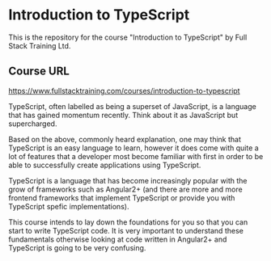 # Introduction to TypeScript

This is the repository for the course "Introduction to TypeScript" by Full Stack Training Ltd.

## Course URL
https://www.fullstacktraining.com/courses/introduction-to-typescript

TypeScript, often labelled as being a superset of JavaScript, is a language that has gained momentum recently. Think about it as JavaScript but supercharged.

Based on the above, commonly heard explanation, one may think that TypeScript is an easy language to learn, however it does come with quite a lot of features that a developer most become familiar with first in order to be able to successfully create applications using TypeScript.

TypeScript is a language that has become increasingly popular with the grow of frameworks such as Angular2+ (and there are more and more frontend frameworks that implement TypeScript or provide you with TypeScript spefic implementations).

This course intends to lay down the foundations for you so that you can start to write TypeScript code. It is very important to understand these fundamentals otherwise looking at code written in Angular2+ and TypeScript is going to be very confusing.
